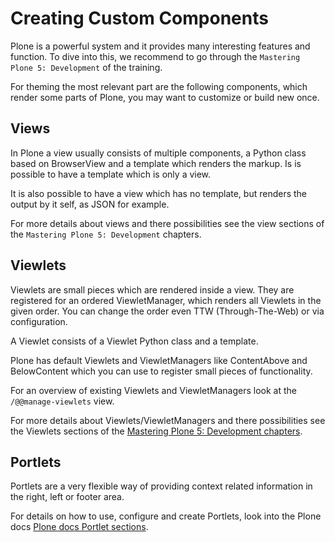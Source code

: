 # Creating Custom Components

Plone is a powerful system and it provides many interesting features and function.
To dive into this, we recommend to go through the `Mastering Plone 5: Development` of the training.

For theming the most relevant part are the following components, which render some parts of Plone, you may want to customize or build new once.

## Views

In Plone a view usually consists of multiple components, a Python class based on BrowserView and a template which renders the markup.
Is is possible to have a template which is only a view.

It is also possible to have a view which has no template, but renders the output by it self, as JSON for example.

For more details about views and there possibilities see the view sections of the `Mastering Plone 5: Development` chapters.

## Viewlets

Viewlets are small pieces which are rendered inside a view.
They are registered for an ordered ViewletManager, which renders all Viewlets in the given order.
You can change the order even TTW (Through-The-Web) or via configuration.

A Viewlet consists of a Viewlet Python class and a template.

Plone has default Viewlets and ViewletManagers like ContentAbove and BelowContent which you can use to register small pieces of functionality.

For an overview of existing Viewlets and ViewletManagers look at the `/@@manage-viewlets` view.

For more details about Viewlets/ViewletManagers and there possibilities see the Viewlets sections of the
[Mastering Plone 5: Development chapters](https://training.plone.org/5/mastering-plone/viewlets_1.html).

## Portlets

Portlets are a very flexible way of providing context related information in the right, left or footer area.

For details on how to use, configure and create Portlets,
look into the Plone docs [Plone docs Portlet sections](https://docs.plone.org/develop/plone/functionality/portlets.html).
